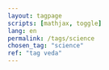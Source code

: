```yaml
---
layout: tagpage
scripts: [mathjax, toggle]
lang: en
permalink: /tags/science
chosen_tag: "science"
ref: "tag veda"
---
```

